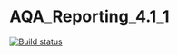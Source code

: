 # AQA_Reporting_4.1_1 
[![Build status](https://ci.appveyor.com/api/projects/status/40k11hkq0grlahpb/branch/master?svg=true)](https://ci.appveyor.com/project/SergeiVlasov1/aqa-reporting-4-1-1/branch/master)
